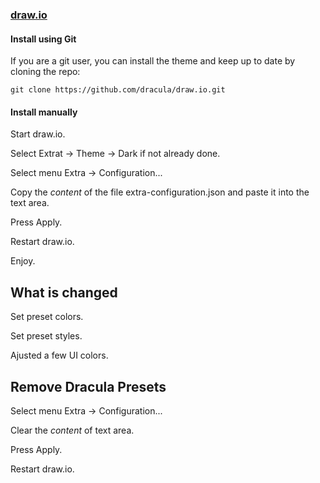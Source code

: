 ### [draw.io](https://draw.io)

#### Install using Git

If you are a git user, you can install the theme and keep up to date by cloning the repo:

    git clone https://github.com/dracula/draw.io.git

#### Install manually

Start draw.io.

Select Extrat -> Theme -> Dark if not already done.

Select menu Extra -> Configuration...

Copy the *content* of the file extra-configuration.json and paste it into the text area.

Press Apply.

Restart draw.io.

Enjoy.


## What is changed

Set preset colors.

Set preset styles.

Ajusted a few UI colors.


## Remove Dracula Presets

Select menu Extra -> Configuration...

Clear the *content* of text area.

Press Apply.

Restart draw.io.
